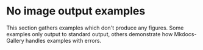 # No image output examples

This section gathers examples which don't produce any figures. Some examples
only output to standard output, others demonstrate how Mkdocs-Gallery handles
examples with errors.
